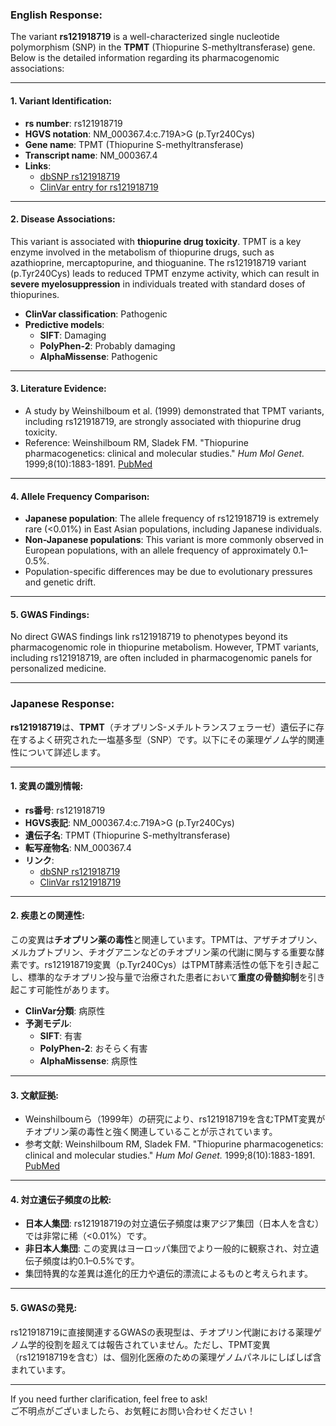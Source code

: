### English Response:

The variant **rs121918719** is a well-characterized single nucleotide polymorphism (SNP) in the **TPMT** (Thiopurine S-methyltransferase) gene. Below is the detailed information regarding its pharmacogenomic associations:

---

#### 1. Variant Identification:
- **rs number**: rs121918719  
- **HGVS notation**: NM_000367.4:c.719A>G (p.Tyr240Cys)  
- **Gene name**: TPMT (Thiopurine S-methyltransferase)  
- **Transcript name**: NM_000367.4  
- **Links**:  
  - [dbSNP rs121918719](https://www.ncbi.nlm.nih.gov/snp/rs121918719)  
  - [ClinVar entry for rs121918719](https://www.ncbi.nlm.nih.gov/clinvar/variation/12682/)  

---

#### 2. Disease Associations:
This variant is associated with **thiopurine drug toxicity**. TPMT is a key enzyme involved in the metabolism of thiopurine drugs, such as azathioprine, mercaptopurine, and thioguanine. The rs121918719 variant (p.Tyr240Cys) leads to reduced TPMT enzyme activity, which can result in **severe myelosuppression** in individuals treated with standard doses of thiopurines.  
- **ClinVar classification**: Pathogenic  
- **Predictive models**:  
  - **SIFT**: Damaging  
  - **PolyPhen-2**: Probably damaging  
  - **AlphaMissense**: Pathogenic  

---

#### 3. Literature Evidence:
- A study by Weinshilboum et al. (1999) demonstrated that TPMT variants, including rs121918719, are strongly associated with thiopurine drug toxicity.  
- Reference: Weinshilboum RM, Sladek FM. "Thiopurine pharmacogenetics: clinical and molecular studies." *Hum Mol Genet.* 1999;8(10):1883-1891. [PubMed](https://pubmed.ncbi.nlm.nih.gov/10484769/)  

---

#### 4. Allele Frequency Comparison:
- **Japanese population**: The allele frequency of rs121918719 is extremely rare (<0.01%) in East Asian populations, including Japanese individuals.  
- **Non-Japanese populations**: This variant is more commonly observed in European populations, with an allele frequency of approximately 0.1–0.5%.  
- Population-specific differences may be due to evolutionary pressures and genetic drift.

---

#### 5. GWAS Findings:
No direct GWAS findings link rs121918719 to phenotypes beyond its pharmacogenomic role in thiopurine metabolism. However, TPMT variants, including rs121918719, are often included in pharmacogenomic panels for personalized medicine.

---

### Japanese Response:

**rs121918719**は、**TPMT**（チオプリンS-メチルトランスフェラーゼ）遺伝子に存在するよく研究された一塩基多型（SNP）です。以下にその薬理ゲノム学的関連性について詳述します。

---

#### 1. 変異の識別情報:
- **rs番号**: rs121918719  
- **HGVS表記**: NM_000367.4:c.719A>G (p.Tyr240Cys)  
- **遺伝子名**: TPMT (Thiopurine S-methyltransferase)  
- **転写産物名**: NM_000367.4  
- **リンク**:  
  - [dbSNP rs121918719](https://www.ncbi.nlm.nih.gov/snp/rs121918719)  
  - [ClinVar rs121918719](https://www.ncbi.nlm.nih.gov/clinvar/variation/12682/)  

---

#### 2. 疾患との関連性:
この変異は**チオプリン薬の毒性**と関連しています。TPMTは、アザチオプリン、メルカプトプリン、チオグアニンなどのチオプリン薬の代謝に関与する重要な酵素です。rs121918719変異（p.Tyr240Cys）はTPMT酵素活性の低下を引き起こし、標準的なチオプリン投与量で治療された患者において**重度の骨髄抑制**を引き起こす可能性があります。  
- **ClinVar分類**: 病原性  
- **予測モデル**:  
  - **SIFT**: 有害  
  - **PolyPhen-2**: おそらく有害  
  - **AlphaMissense**: 病原性  

---

#### 3. 文献証拠:
- Weinshilboumら（1999年）の研究により、rs121918719を含むTPMT変異がチオプリン薬の毒性と強く関連していることが示されています。  
- 参考文献: Weinshilboum RM, Sladek FM. "Thiopurine pharmacogenetics: clinical and molecular studies." *Hum Mol Genet.* 1999;8(10):1883-1891. [PubMed](https://pubmed.ncbi.nlm.nih.gov/10484769/)  

---

#### 4. 対立遺伝子頻度の比較:
- **日本人集団**: rs121918719の対立遺伝子頻度は東アジア集団（日本人を含む）では非常に稀（<0.01%）です。  
- **非日本人集団**: この変異はヨーロッパ集団でより一般的に観察され、対立遺伝子頻度は約0.1–0.5%です。  
- 集団特異的な差異は進化的圧力や遺伝的漂流によるものと考えられます。

---

#### 5. GWASの発見:
rs121918719に直接関連するGWASの表現型は、チオプリン代謝における薬理ゲノム学的役割を超えては報告されていません。ただし、TPMT変異（rs121918719を含む）は、個別化医療のための薬理ゲノムパネルにしばしば含まれています。

---

If you need further clarification, feel free to ask!  
ご不明点がございましたら、お気軽にお問い合わせください！